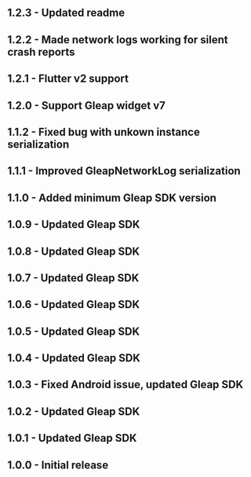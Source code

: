 ## 1.2.3 - Updated readme
## 1.2.2 - Made network logs working for silent crash reports
## 1.2.1 - Flutter v2 support
## 1.2.0 - Support Gleap widget v7
## 1.1.2 - Fixed bug with unkown instance serialization
## 1.1.1 - Improved GleapNetworkLog serialization
## 1.1.0 - Added minimum Gleap SDK version
## 1.0.9 - Updated Gleap SDK
## 1.0.8 - Updated Gleap SDK
## 1.0.7 - Updated Gleap SDK
## 1.0.6 - Updated Gleap SDK
## 1.0.5 - Updated Gleap SDK
## 1.0.4 - Updated Gleap SDK
## 1.0.3 - Fixed Android issue, updated Gleap SDK
## 1.0.2 - Updated Gleap SDK
## 1.0.1 - Updated Gleap SDK
## 1.0.0 - Initial release
